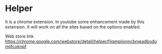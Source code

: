 # Helper
It is a chrome extension. In youtube some enhancement made by this extension. It will work on all the sites based on the options enabled.

Web store link
https://chrome.google.com/webstore/detail/helper/fjjgmpijonncbnieadbodomjifcoknpf

